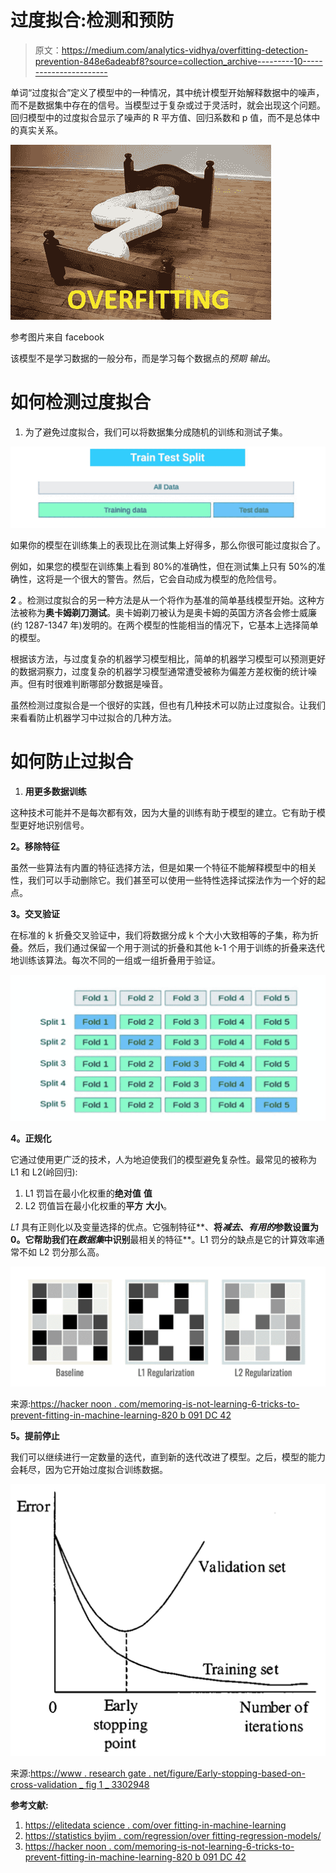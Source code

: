 # 过度拟合:检测和预防

> 原文：<https://medium.com/analytics-vidhya/overfitting-detection-prevention-848e6adeabf8?source=collection_archive---------10----------------------->

单词“过度拟合”定义了模型中的一种情况，其中统计模型开始解释数据中的噪声，而不是数据集中存在的信号。当模型过于复杂或过于灵活时，就会出现这个问题。回归模型中的过度拟合显示了噪声的 R 平方值、回归系数和 p 值，而不是总体中的真实关系。

![](img/c85339622b0b18e3a47170754465ef9f.png)

参考图片来自 facebook

该模型不是学习数据的一般分布，而是学习每个数据点的*预期* *输出*。

# **如何检测过度拟合**

1.  为了避免过度拟合，我们可以将数据集分成随机的训练和测试子集。

![](img/7d638ac6f0274cd4184da24bd0606cd2.png)

如果你的模型在训练集上的表现比在测试集上好得多，那么你很可能过度拟合了。

例如，如果您的模型在训练集上看到 80%的准确性，但在测试集上只有 50%的准确性，这将是一个很大的警告。然后，它会自动成为模型的危险信号。

**2** 。检测过度拟合的另一种方法是从一个将作为基准的简单基线模型开始。这种方法被称为**奥卡姆剃刀测试**。奥卡姆剃刀被认为是奥卡姆的英国方济各会修士威廉(约 1287-1347 年)发明的。在两个模型的性能相当的情况下，它基本上选择简单的模型。

根据该方法，与过度复杂的机器学习模型相比，简单的机器学习模型可以预测更好的数据洞察力，过度复杂的机器学习模型通常遭受被称为偏差方差权衡的统计噪声。但有时很难判断哪部分数据是噪音。

虽然检测过度拟合是一个很好的实践，但也有几种技术可以防止过度拟合。让我们来看看防止机器学习中过拟合的几种方法。

# **如何防止过拟合**

1.  **用更多数据训练**

这种技术可能并不是每次都有效，因为大量的训练有助于模型的建立。它有助于模型更好地识别信号。

**2。移除特征**

虽然一些算法有内置的特征选择方法，但是如果一个特征不能解释模型中的相关性，我们可以手动删除它。我们甚至可以使用一些特性选择试探法作为一个好的起点。

**3。交叉验证**

在标准的 k 折叠交叉验证中，我们将数据分成 k 个大小大致相等的子集，称为折叠。然后，我们通过保留一个用于测试的折叠和其他 k-1 个用于训练的折叠来迭代地训练该算法。每次不同的一组或一组折叠用于验证。

![](img/e6ef39ff93252d52aa09ef2a1dc6130e.png)

**4。正规化**

它通过使用更广泛的技术，人为地迫使我们的模型避免复杂性。最常见的被称为 L1 和 L2(岭回归):

1.  L1 罚旨在最小化权重的**绝对值** **值**
2.  L2 罚值旨在最小化权重的**平方** **大小**。

*L1* 具有正则化以及变量选择的优点。它强制特征**、**将*减去*、*有用的*参数设置为 0。它帮助我们在*数据集*中识别**最相关的特征**。L1 罚分的缺点是它的计算效率通常不如 L2 罚分那么高。

![](img/e3c8df22e54cc654125f7222db8c2622.png)

来源:[https://hacker noon . com/memoring-is-not-learning-6-tricks-to-prevent-fitting-in-machine-learning-820 b 091 DC 42](https://hackernoon.com/memorizing-is-not-learning-6-tricks-to-prevent-overfitting-in-machine-learning-820b091dc42)

**5。提前停止**

我们可以继续进行一定数量的迭代，直到新的迭代改进了模型。之后，模型的能力会耗尽，因为它开始过度拟合训练数据。

![](img/cada03c3352d04aff568266afe84723d.png)

来源:[https://www . research gate . net/figure/Early-stopping-based-on-cross-validation _ fig 1 _ 3302948](https://www.researchgate.net/figure/Early-stopping-based-on-cross-validation_fig1_3302948)

**参考文献:**

1.  [https://elitedata science . com/over fitting-in-machine-learning](https://elitedatascience.com/overfitting-in-machine-learning)
2.  [https://statistics byjim . com/regression/over fitting-regression-models/](https://statisticsbyjim.com/regression/overfitting-regression-models/)
3.  [https://hacker noon . com/memoring-is-not-learning-6-tricks-to-prevent-fitting-in-machine-learning-820 b 091 DC 42](https://hackernoon.com/memorizing-is-not-learning-6-tricks-to-prevent-overfitting-in-machine-learning-820b091dc42)